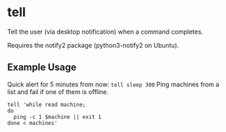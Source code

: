 # tell
Tell the user (via desktop notification) when a command completes.

Requires the notify2 package (python3-notify2 on Ubuntu).

## Example Usage
Quick alert for 5 minutes from now:
`tell sleep 300`
Ping machines from a list and fail if one of them is offline.
```
tell 'while read machine;
do
  ping -c 1 $machine || exit 1
done < machines'
```
